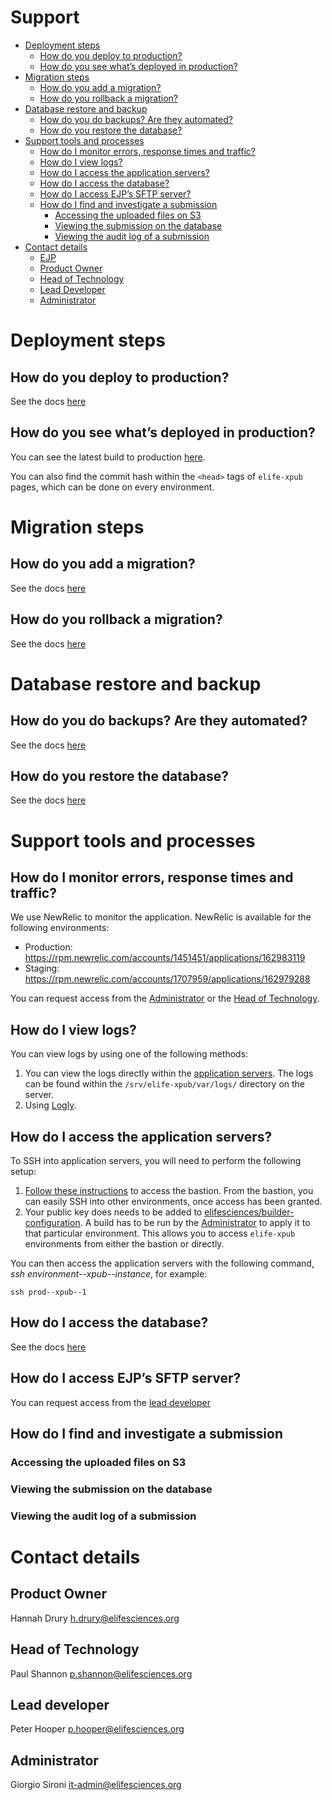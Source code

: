 # Support

   * [Deployment steps](#deployment-steps)
      * [How do you deploy to production?](#how-do-you-deploy-to-production)
      * [How do you see what’s deployed in production?](#how-do-you-see-whats-deployed-in-production)
   * [Migration steps](#migration-steps)
      * [How do you add a migration?](#how-do-you-add-a-migration)
      * [How do you rollback a migration?](#how-do-you-rollback-a-migration)
   * [Database restore and backup](#database-restore-and-backup)
      * [How do you do backups? Are they automated?](#how-do-you-do-backups-are-they-automated)
      * [How do you restore the database?](#how-do-you-restore-the-database)
   * [Support tools and processes](#support-tools-and-processes)
      * [How do I monitor errors, response times and traffic?](#how-do-i-monitor-errors-response-times-and-traffic)
      * [How do I view logs?](#how-do-i-view-logs)
      * [How do I access the application servers?](#how-do-i-access-the-application-servers)
      * [How do I access the database?](#how-do-i-access-the-database)
      * [How do I access EJP’s SFTP server?](#how-do-i-access-ejps-sftp-server)
      * [How do I find and investigate a submission](#how-do-i-find-and-investigate-a-submission)
         * [Accessing the uploaded files on S3](#accessing-the-uploaded-files-on-s3)
         * [Viewing the submission on the database](#viewing-the-submission-on-the-database)
         * [Viewing the audit log of a submission](#viewing-the-audit-log-of-a-submission)
   * [Contact details](#contact-details)
       * [EJP](#ejp)
       * [Product Owner](#product-owner)
       * [Head of Technology](#head-of-technology)
       * [Lead Developer](#lead-developer)
       * [Administrator](#administrator)


# Deployment steps
## How do you deploy to production?
See the docs [here](https://github.com/elifesciences/elife-xpub/blob/develop/docs/deploying/environments.md#jenkins)
## How do you see what’s deployed in production?
You can see the latest build to production [here](https://alfred.elifesciences.org/job/prod-elife-xpub/lastSuccessfulBuild/). 

You can also find the commit hash within the `<head>` tags of `elife-xpub` pages, which can be done on every environment.


# Migration steps
## How do you add a migration?
See the docs [here](https://github.com/elifesciences/elife-xpub/blob/develop/docs/developing/migrations.md)
## How do you rollback a migration?
See the docs [here](https://github.com/elifesciences/elife-xpub/blob/develop/docs/deploying/database.md#migrations)


# Database restore and backup
## How do you do backups? Are they automated?
See the docs [here](https://github.com/elifesciences/elife-xpub/blob/develop/docs/deploying/database.md#backup-and-restore)
## How do you restore the database?
See the docs [here](https://github.com/elifesciences/elife-xpub/blob/develop/docs/deploying/database.md#restoring-from-an-rds-snapshot)


# Support tools and processes
## How do I monitor errors, response times and traffic?
We use NewRelic to monitor the application. NewRelic is available for the following environments:
- Production: https://rpm.newrelic.com/accounts/1451451/applications/162983119
- Staging: https://rpm.newrelic.com/accounts/1707959/applications/162979288

You can request access from the [Administrator](#administrator) or the [Head of Technology](#head-of-technology).
## How do I view logs?
You can view logs by using one of the following methods:
1. You can view the logs directly within the [application servers](#how-do-i-access-the-application-servers). The logs can be found within the `/srv/elife-xpub/var/logs/` directory on the server.
2. Using [Logly](https://elifesciences.loggly.com/).
## How do I access the application servers?
To SSH into application servers, you will need to perform the following setup:
1. [Follow these instructions](https://github.com/elifesciences/bastion-formula) to access the bastion. From the bastion, you can easily SSH into other environments, once access has been granted.
2. Your public key does needs to be added to [elifesciences/builder-configuration](https://github.com/elifesciences/builder-configuration/blob/master/pillar/elife-public.sls#L67-L75). A build has to be run by the [Administrator](#administrator) to apply it to that particular environment. This allows you to access `elife-xpub` environments from either the bastion or directly.

You can then access the application servers with the following command, _ssh environment--xpub--instance_, for example:
```
ssh prod--xpub--1
```
## How do I access the database?
See the docs [here](https://github.com/elifesciences/elife-xpub/blob/develop/docs/deploying/database.md#access)
## How do I access EJP’s SFTP server?
You can request access from the [lead developer](#lead-developer)
## How do I find and investigate a submission
### Accessing the uploaded files on S3
### Viewing the submission on the database
### Viewing the audit log of a submission


# Contact details
## Product Owner
Hannah Drury
h.drury@elifesciences.org
## Head of Technology
Paul Shannon
p.shannon@elifesciences.org
## Lead developer
Peter Hooper
p.hooper@elifesciences.org
## Administrator
Giorgio Sironi
it-admin@elifesciences.org
